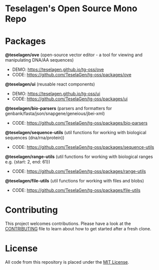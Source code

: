 # Teselagen's Open Source Mono Repo

# Packages

**@teselagen/ove** (open-source vector editor - a tool for viewing and manipulating DNA/AA sequences)

- DEMO: https://teselagen.github.io/tg-oss/ove
- CODE: https://github.com/TeselaGen/tg-oss/packages/ove

**@teselagen/ui** (reusable react components)

- DEMO: https://teselagen.github.io/tg-oss/ui
- CODE: https://github.com/TeselaGen/tg-oss/packages/ui

**@teselagen/bio-parsers** (parsers and formatters for genbank/fasta/json/snapgene/geneious/jbei-xml)

- CODE: https://github.com/TeselaGen/tg-oss/packages/bio-parsers

**@teselagen/sequence-utils** (util functions for working with biological sequences (dna/rna/protein))

- CODE: https://github.com/TeselaGen/tg-oss/packages/sequence-utils

**@teselagen/range-utils** (util functions for working with biological ranges e.g. {start: 2, end: 61})

- CODE: https://github.com/TeselaGen/tg-oss/packages/range-utils

**@teselagen/file-utils** (util functions for working with files and blobs)

- CODE: https://github.com/TeselaGen/tg-oss/packages/file-utils

# Contributing

This project welcomes contributions. Please have a look at the [CONTRIBUTING](./CONTRIBUTING.md) file to learn about how to get started after a fresh clone.

# License

All code from this repository is placed under the [MIT License](./LICENSE).
